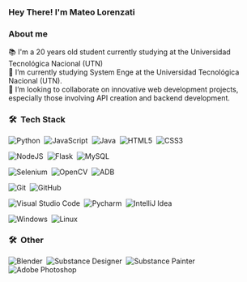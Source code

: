 ### Hey There! I'm Mateo Lorenzati

### About me
📚 I'm a 20 years old student currently studying at the Universidad Tecnológica Nacional (UTN)\
🔭 I’m currently studying System Enge at the Universidad Tecnológica Nacional (UTN).\
👯 I’m looking to collaborate on innovative web development projects, especially those involving API creation and backend development.

### 🛠 &nbsp;Tech Stack
![Python](https://img.shields.io/badge/python-3670A0?style=for-the-badge&logo=python&logoColor=ffdd54)&nbsp;
![JavaScript](https://img.shields.io/badge/javascript-%23323330.svg?style=for-the-badge&logo=javascript&logoColor=%23F7DF1E)&nbsp;
![Java](https://img.shields.io/badge/java-%23ED8B00.svg?style=for-the-badge&logo=openjdk&logoColor=white)&nbsp;
![HTML5](https://img.shields.io/badge/html5-%23E34F26.svg?style=for-the-badge&logo=html5&logoColor=white)&nbsp;
![CSS3](https://img.shields.io/badge/css3-%231572B6.svg?style=for-the-badge&logo=css3&logoColor=white)&nbsp;

![NodeJS](https://img.shields.io/badge/node.js-6DA55F?style=for-the-badge&logo=node.js&logoColor=white)&nbsp;
![Flask](https://img.shields.io/badge/flask-%23000.svg?style=for-the-badge&logo=flask&logoColor=white)&nbsp;
![MySQL](https://img.shields.io/badge/mysql-4479A1.svg?style=for-the-badge&logo=mysql&logoColor=white)&nbsp;

![Selenium](https://img.shields.io/badge/Selenium-43B02A?style=for-the-badge&logo=selenium)&nbsp;
![OpenCV](https://img.shields.io/badge/OpenCV-5C3EE8?style=for-the-badge&logo=opencv)&nbsp;
![ADB](https://img.shields.io/badge/ADB-5c805d?style=for-the-badge&logo=android)&nbsp;

![Git](https://img.shields.io/badge/git-%23F05033.svg?style=for-the-badge&logo=git&logoColor=white)&nbsp;
![GitHub](https://img.shields.io/badge/github-%23121011.svg?style=for-the-badge&logo=github&logoColor=white)&nbsp;

![Visual Studio Code](https://img.shields.io/badge/Visual%20Studio%20Code-0078d7.svg?style=for-the-badge&logo=visual-studio-code&logoColor=white)&nbsp;
![Pycharm](https://img.shields.io/badge/Pycharm-000000?style=for-the-badge&logo=pycharm)&nbsp;
![IntelliJ Idea](https://img.shields.io/badge/IntelliJ%20Idea-000000?style=for-the-badge&logo=intellijidea)
&nbsp;


![Windows](https://img.shields.io/badge/Windows-0078D6?style=for-the-badge&logo=windows&logoColor=white)&nbsp;
![Linux](https://img.shields.io/badge/Linux-FCC624?style=for-the-badge&logo=linux&logoColor=black)&nbsp;

### 🛠 &nbsp;Other
![Blender](https://img.shields.io/badge/blender-%23F5792A.svg?style=for-the-badge&logo=blender&logoColor=white)&nbsp;
![Substance Designer](https://img.shields.io/badge/Substance%20Painter-red?style=for-the-badge&logo=adobe)&nbsp;
![Substance Painter](https://img.shields.io/badge/Substance%20Designer-red?style=for-the-badge&logo=adobe)
![Adobe Photoshop](https://img.shields.io/badge/adobe%20photoshop-%2331A8FF.svg?style=for-the-badge&logo=adobe%20photoshop&logoColor=white)&nbsp;






<!--
**MateAlLor/MateAlLor** is a ✨ _special_ ✨ repository because its `README.md` (this file) appears on your GitHub profile.

Here are some ideas to get you started:

- 🔭 I’m currently working on ...
- 🌱 I’m currently learning ...
- 👯 I’m looking to collaborate on ...
- 🤔 I’m looking for help with ...
- 💬 Ask me about ...
- 📫 How to reach me: ...
- 😄 Pronouns: ...
- ⚡ Fun fact: ...
-->
